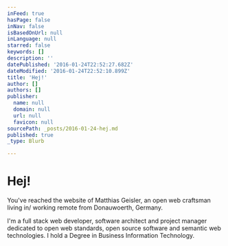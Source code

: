 ```yaml
---
inFeed: true
hasPage: false
inNav: false
isBasedOnUrl: null
inLanguage: null
starred: false
keywords: []
description: ''
datePublished: '2016-01-24T22:52:27.682Z'
dateModified: '2016-01-24T22:52:10.899Z'
title: 'Hej!'
author: []
authors: []
publisher:
  name: null
  domain: null
  url: null
  favicon: null
sourcePath: _posts/2016-01-24-hej.md
published: true
_type: Blurb

---
```

# Hej!

You've reached the website of Matthias Geisler, an open web craftsman living in/ working remote from Donauwoerth, Germany.

I'm a full stack web developer, software architect and project manager dedicated to open web standards, open source software and semantic web technologies. I hold a Degree in Business Information Technology.